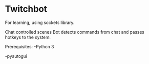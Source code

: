 # Twitchbot
For learning, using sockets library.



Chat controlled scenes
Bot detects commands from chat and passes hotkeys to the system.


Prerequisites:
-Python 3

-pyautogui

